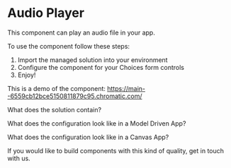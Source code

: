 # Audio Player
This component can play an audio file in your app.

To use the component follow these steps:
1. Import the managed solution into your environment
2. Configure the component for your Choices form controls
3. Enjoy!

This is a demo of the component:
https://main--6559cb12bce5150811879c95.chromatic.com/




What does the solution contain?



What does the configuration look like in a Model Driven App?


What does the configuration look like in a Canvas App?


If you would like to build components with this kind of quality, get in touch with us.